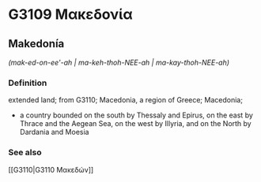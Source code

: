 # G3109 Μακεδονία

## Makedonía

_(mak-ed-on-ee'-ah | ma-keh-thoh-NEE-ah | ma-kay-thoh-NEE-ah)_

### Definition

extended land; from G3110; Macedonia, a region of Greece; Macedonia; 

- a country bounded on the south by Thessaly and Epirus, on the east by Thrace and the Aegean Sea, on the west by Illyria, and on the North by Dardania and Moesia

### See also

[[G3110|G3110 Μακεδών]]
